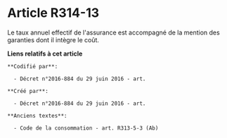 # Article R314-13

Le taux annuel effectif de l'assurance est accompagné de la mention des garanties dont il intègre le coût.

**Liens relatifs à cet article**

	**Codifié par**:

	  - Décret n°2016-884 du 29 juin 2016 - art.

	**Créé par**:

	  - Décret n°2016-884 du 29 juin 2016 - art.

	**Anciens textes**:

	  - Code de la consommation - art. R313-5-3 (Ab)
